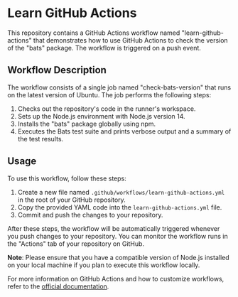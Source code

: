 # Learn GitHub Actions

This repository contains a GitHub Actions workflow named "learn-github-actions" that demonstrates how to use GitHub Actions to check the version of the "bats" package. The workflow is triggered on a push event.

## Workflow Description

The workflow consists of a single job named "check-bats-version" that runs on the latest version of Ubuntu. The job performs the following steps:

1. Checks out the repository's code in the runner's workspace.
2. Sets up the Node.js environment with Node.js version 14.
3. Installs the "bats" package globally using npm.
4. Executes the Bats test suite and prints verbose output and a summary of the test results.

## Usage

To use this workflow, follow these steps:

1. Create a new file named `.github/workflows/learn-github-actions.yml` in the root of your GitHub repository.
2. Copy the provided YAML code into the `learn-github-actions.yml` file.
3. Commit and push the changes to your repository.

After these steps, the workflow will be automatically triggered whenever you push changes to your repository. You can monitor the workflow runs in the "Actions" tab of your repository on GitHub.

**Note**: Please ensure that you have a compatible version of Node.js installed on your local machine if you plan to execute this workflow locally.

For more information on GitHub Actions and how to customize workflows, refer to the [official documentation](https://docs.github.com/en/actions).
